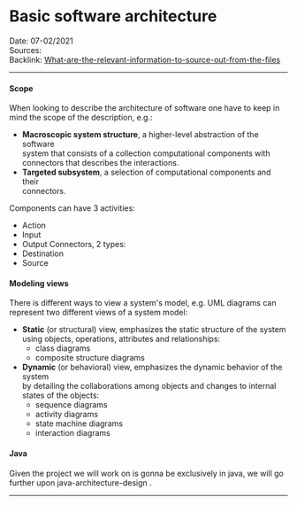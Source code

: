 # Basic software architecture
Date: 07-02/2021  
Sources:  
Backlink: [What-are-the-relevant-information-to-source-out-from-the-files](What-are-the-relevant-information-to-source-out-from-the-files.md)  

---
#### Scope
When looking to describe the architecture of software one have to keep in mind
the scope of the description, e.g.:
- __Macroscopic system structure__, a higher-level abstraction of the software  
  system that consists of a collection computational components with connectors 
  that describes the interactions.
- __Targeted subsystem__, a selection of computational components and their  
  connectors.

Components can have 3 activities:
- Action
- Input
- Output
Connectors, 2 types:
- Destination
- Source

#### Modeling views
There is different ways to view a system's model, e.g. UML diagrams can represent 
two different views of a system model:
- __Static__ (or structural) view, emphasizes the static structure of the system  
  using objects, operations, attributes and relationships:
  - class diagrams
  - composite structure diagrams
- __Dynamic__ (or behavioral) view, emphasizes the dynamic behavior of the system  
  by detailing the collaborations among objects and changes to internal states
  of the objects:
  - sequence diagrams
  - activity diagrams
  - state machine diagrams
  - interaction diagrams

#### Java
Given the project we will work on is gonna be exclusively in java, we will
go further upon java-architecture-design .

----
